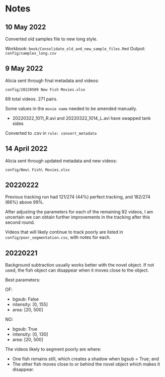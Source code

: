 # Notes

## 10 May 2022

Converted old samples file to new long style. 

Workbook: `book/Consolidate_old_and_new_sample_files.Rmd`
Output: `config/samples_long.csv`

## 9 May 2022

Alicia sent through final metadata and videos:

`config/20220509 New Fish Movies.xlsx`

69 total videos. 271 pairs.

Some values in the `movie name` needed to be amended manually.

- 20220322_1011_R.avi and 20220322_1014_L.avi have swapped tank sides


Converted to .csv in `rule: convert_metadata`

## 14 April 2022

Alicia sent through updated metadata and new videos:

`config/New\ Fish\ Movies.xlsx`

## 20220222

Previous tracking run had 121/274 (44%) perfect tracking, and 182/274 (66%) above 99%.

After adjusting the parameters for each of the remaining 92 videos, I am uncertain we can obtain further improvements in the tracking after this second round.

Videos that will likely continue to track poorly are listed in `config/poor_segmentation.csv`, with notes for each.

## 20220221

Background subtraction usually works better with the novel object. If not used, the fish object can disappear when it moves close to the object.

Best parameters:

OF:
* bgsub: False
* intensity: [0, 155]
* area: [20, 500]

NO:
* bgsub: True
* intensity: [0, 130]
* area: [20, 500]

The videos likely to segment poorly are where:
* One fish remains still, which creates a shadow when bgsub = True; and
* The other fish moves close to or behind the novel object which makes it disappear.